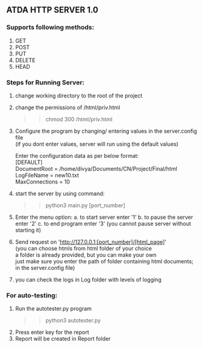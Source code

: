 <h2 text-align='center'>ATDA HTTP SERVER 1.0</h2>

<h3>Supports following methods:</h3>

1. GET
2. POST
3. PUT
4. DELETE
5. HEAD

<h3>Steps for Running Server:</h3>

1. change working directory to the root of the project
2. change the permissions of /html/priv.html 
    >> chmod 300 /html/priv.html 
3. Configure the program by changing/ entering values in the server.config file <br />
    (if you dont enter values, server will run using the default values)<br />
    
    Enter the configuration data as per below format:<br />
    [DEFAULT]<br />
    DocumentRoot = /home/divya/Documents/CN/Project/Final/html<br />
    LogFileName = new10.txt<br />
    MaxConnections = 10<br />

4. start the server by using command:
    >> python3 main.py [port_number]

5. Enter the menu option:
    a. to start server enter '1'
    b. to pause the server enter '2'
    c. to end program enter '3'
    (you cannot pause server without starting it)

6. Send request on 'http://127.0.0.1:[port_number]/[html_page]' <br />
    (you can choose htmls from html folder of your choice <br />
    a folder is already provided, but you can make your own <br />
    just make sure you enter the path of folder containing html documents; in the server.config file) <br />

7. you can check the logs in Log folder with levels of logging


<h3>For auto-testing:</h3>

1. Run the autotester.py program 
    >>python3 autotester.py
2. Press enter key for the report
3. Report will be created in Report folder

